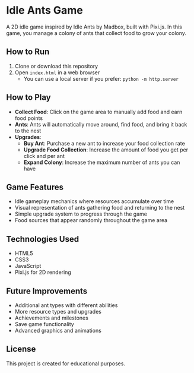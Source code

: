 # Idle Ants Game

A 2D idle game inspired by Idle Ants by Madbox, built with Pixi.js. In this game, you manage a colony of ants that collect food to grow your colony.

## How to Run

1. Clone or download this repository
2. Open `index.html` in a web browser
   - You can use a local server if you prefer: `python -m http.server`

## How to Play

- **Collect Food**: Click on the game area to manually add food and earn food points
- **Ants**: Ants will automatically move around, find food, and bring it back to the nest
- **Upgrades**:
  - **Buy Ant**: Purchase a new ant to increase your food collection rate
  - **Upgrade Food Collection**: Increase the amount of food you get per click and per ant
  - **Expand Colony**: Increase the maximum number of ants you can have

## Game Features

- Idle gameplay mechanics where resources accumulate over time
- Visual representation of ants gathering food and returning to the nest
- Simple upgrade system to progress through the game
- Food sources that appear randomly throughout the game area

## Technologies Used

- HTML5
- CSS3
- JavaScript
- Pixi.js for 2D rendering

## Future Improvements

- Additional ant types with different abilities
- More resource types and upgrades
- Achievements and milestones
- Save game functionality
- Advanced graphics and animations

## License

This project is created for educational purposes. 